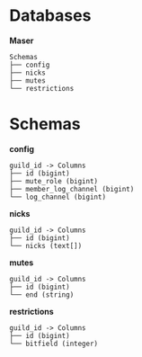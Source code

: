 # Databases
**Maser**
```
Schemas
├── config
├── nicks
├── mutes
└── restrictions
```


# Schemas
**config**
```
guild_id -> Columns
├── id (bigint)
├── mute_role (bigint)
├── member_log_channel (bigint)
└── log_channel (bigint)
```

**nicks**
```
guild_id -> Columns
├── id (bigint)
└── nicks (text[])
```

**mutes**
```
guild_id -> Columns
├── id (bigint)
└── end (string)
```

**restrictions**
```
guild_id -> Columns
├── id (bigint)
└── bitfield (integer)
```
